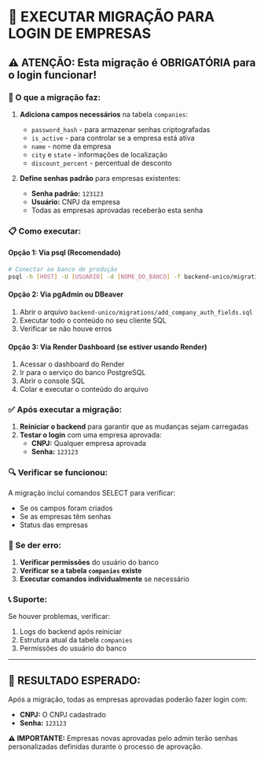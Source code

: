 # 🚨 EXECUTAR MIGRAÇÃO PARA LOGIN DE EMPRESAS

## ⚠️ **ATENÇÃO: Esta migração é OBRIGATÓRIA para o login funcionar!**

### **🔧 O que a migração faz:**

1. **Adiciona campos necessários** na tabela `companies`:
   - `password_hash` - para armazenar senhas criptografadas
   - `is_active` - para controlar se a empresa está ativa
   - `name` - nome da empresa
   - `city` e `state` - informações de localização
   - `discount_percent` - percentual de desconto

2. **Define senhas padrão** para empresas existentes:
   - **Senha padrão:** `123123`
   - **Usuário:** CNPJ da empresa
   - Todas as empresas aprovadas receberão esta senha

### **📋 Como executar:**

#### **Opção 1: Via psql (Recomendado)**
```bash
# Conectar ao banco de produção
psql -h [HOST] -U [USUARIO] -d [NOME_DO_BANCO] -f backend-unico/migrations/add_company_auth_fields.sql
```

#### **Opção 2: Via pgAdmin ou DBeaver**
1. Abrir o arquivo `backend-unico/migrations/add_company_auth_fields.sql`
2. Executar todo o conteúdo no seu cliente SQL
3. Verificar se não houve erros

#### **Opção 3: Via Render Dashboard (se estiver usando Render)**
1. Acessar o dashboard do Render
2. Ir para o serviço do banco PostgreSQL
3. Abrir o console SQL
4. Colar e executar o conteúdo do arquivo

### **✅ Após executar a migração:**

1. **Reiniciar o backend** para garantir que as mudanças sejam carregadas
2. **Testar o login** com uma empresa aprovada:
   - **CNPJ:** Qualquer empresa aprovada
   - **Senha:** `123123`

### **🔍 Verificar se funcionou:**

A migração inclui comandos SELECT para verificar:
- Se os campos foram criados
- Se as empresas têm senhas
- Status das empresas

### **🚨 Se der erro:**

1. **Verificar permissões** do usuário do banco
2. **Verificar se a tabela `companies` existe**
3. **Executar comandos individualmente** se necessário

### **📞 Suporte:**

Se houver problemas, verificar:
1. Logs do backend após reiniciar
2. Estrutura atual da tabela `companies`
3. Permissões do usuário do banco

---

## **🎯 RESULTADO ESPERADO:**

Após a migração, todas as empresas aprovadas poderão fazer login com:
- **CNPJ:** O CNPJ cadastrado
- **Senha:** `123123`

**⚠️ IMPORTANTE:** Empresas novas aprovadas pelo admin terão senhas personalizadas definidas durante o processo de aprovação.
